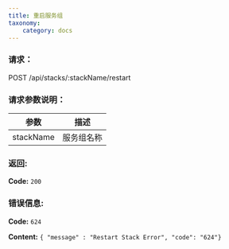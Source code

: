 ```yaml
---
title: 重启服务组
taxonomy:
    category: docs
---
```


### 请求：

   POST /api/stacks/:stackName/restart

### 请求参数说明：

|参数|描述|
|---|---|
|stackName|服务组名称|

### 返回:

**Code:** `200`

### 错误信息:

**Code:** `624`

**Content:** `{ "message" : "Restart Stack Error", "code": "624"}`